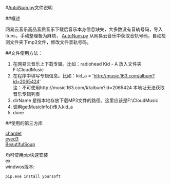 #[AutoNum.py](https://github.com/northyoung/pyPro/blob/master/src/Music163/AutoNum.py)文件说明

##概述

网易云音乐高品音质音乐下载后音乐本身信息缺失，大多数没有音轨号码，导入ituns，手动整理极为麻烦，
[AutoNum.py](https://github.com/northyoung/pyPro/blob/master/src/Music163/AutoNum.py) 从网易云音乐中获取音轨号码，自动检测文件夹下mp3文件，修改文件音轨号码。

##文件使用方法：

1.  在网易云音乐上下载专辑。比如：radiohead  Kid - A  放入文件夹 F:\CloudMusic
2.  在程序中填写专辑信息。比如：kid_a = 'http://music.163.com/album?id=2065424' <br>
    注：不可使用http://music.163.com/#/album?id=2065424 本地址无法获取音乐专辑列表
3.  dirName 是指本地存放下载MP3文件的路径。这里应该是F:\CloudMusic
4.  调用getMusicInfo()传入kid_a
5.  done

##使用的第三方库

[chardet](https://pypi.python.org/pypi/chardet)<br>
[eyed3](http://eyed3.nicfit.net/)<br>
[BeautifulSoup](http://www.crummy.com/software/BeautifulSoup/)<br>

均可使用pip快速安装<br>
ex:<br>
windwos版本:<br>
```
pip.exe install yoursoft
